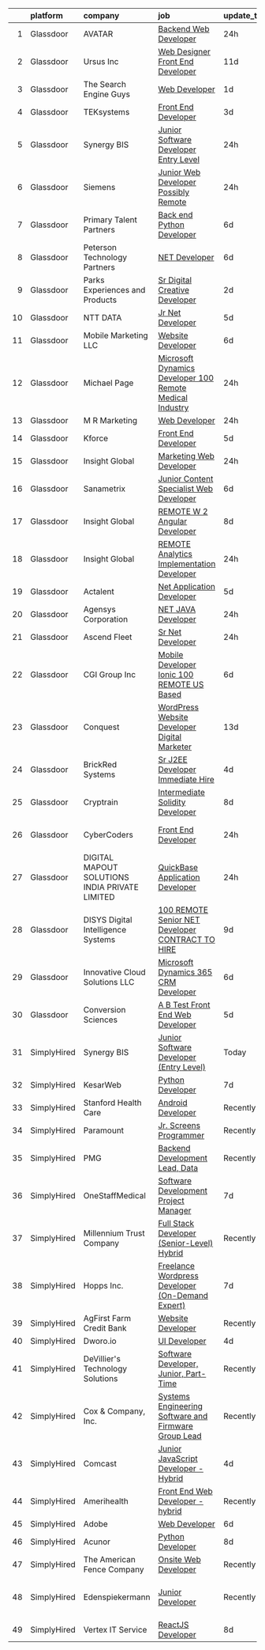 

|    | platform    | company                                        | job                                                                                                                                                                                                                                                                                                                                                                                                                                                                                                                                                                                                                                                                                                                                                                                                                                                                                                                                                                                                                                                                                                                                                                                                                                                                                                                                                                                                                                                                                                                               | update_time   | location                      |
|---:|:------------|:-----------------------------------------------|:----------------------------------------------------------------------------------------------------------------------------------------------------------------------------------------------------------------------------------------------------------------------------------------------------------------------------------------------------------------------------------------------------------------------------------------------------------------------------------------------------------------------------------------------------------------------------------------------------------------------------------------------------------------------------------------------------------------------------------------------------------------------------------------------------------------------------------------------------------------------------------------------------------------------------------------------------------------------------------------------------------------------------------------------------------------------------------------------------------------------------------------------------------------------------------------------------------------------------------------------------------------------------------------------------------------------------------------------------------------------------------------------------------------------------------------------------------------------------------------------------------------------------------|:--------------|:------------------------------|
|  1 | Glassdoor   | AVATAR                                         | [Backend Web Developer](https://www.glassdoor.com/partner/jobListing.htm?pos=105&ao=1110586&s=58&guid=0000018316d4e832b73aee1b433d233b&src=GD_JOB_AD&t=SR&vt=w&ea=1&cs=1_01101b0d&cb=1662535395827&jobListingId=1008120772243&cpc=7E331B339EFC28D0&jrtk=3-0-1gcbd9q43i14n801-1gcbd9q4oj4j0800-9aa7dd3d2a44a111--6NYlbfkN0AY4guaBc_odNxnJHTncvfwFu86WvDwtbc_K-gSZc1x5NPDcKz_OCFYIz2CJa-DBMSlHWcAcdz_iVxTLBD_hU-YmUyRYQQ336ccyV189iaGlh7Ptm9LXcfVoHL4ipyFuSZCMCKo5Up26_6J_nUnRlLkXQF-lGxQCK8IVjckDh9E3K6rFNCY9Aem3YPHxIY_V8rTTwWgi-5LWC0JmosmZB3sZ3yrKW69-sS-Y2OfXyYeiNNgl0oLwwJ4ctqpBGaAL_L8NHOJ8RUv6oAl_2eV_gsFy5vs-qc80LFWGdncPPRFaGTFu34VfboDkWJ7Toy_I3_nvycOBZteWE0kLTy_yuMfGbgAKIkBowWIJc1lwTeyk5xw4FSFI9NZxd28rPazBB1rDdvEGMfcRoGeje2_VZhkcu7nCKVuPJlbxZ8IJcXl6-hmX877QuJ2bkgWGFbsta20L9mKUZZhs7Db7rUfiLFVgi2HM712K6NAHfxdJ31FROgGyq6t75HISzYUrBYoHU2kTZ0-sZTf2g%3D%3D)                                                                                                                                                                                                                                                                                                                                                                                                                                                                                                                                                                                                                                                      | 24h           | Toledo, OH                    |
|  2 | Glassdoor   | Ursus  Inc                                     | [Web Designer   Front End Developer](https://www.glassdoor.com/partner/jobListing.htm?pos=126&ao=1110586&s=58&guid=0000018316d4e832b73aee1b433d233b&src=GD_JOB_AD&t=SR&vt=w&ea=1&cs=1_f4e6bd33&cb=1662535395829&jobListingId=1008097361956&cpc=8795CF9063CD573D&jrtk=3-0-1gcbd9q43i14n801-1gcbd9q4oj4j0800-0ea09b14e2348c5f--6NYlbfkN0CT8vBT9H5mqECx2dfLV_FONLPDKpIRssxVwtj05Tmm4rA5I0VNOPdM1oYsK66ov5pqYS3gXk2ozh0lVEZwzGOqZs8rlCBef2uQoy630wv6aUBqB1D9vjbSnni5WCVaS2e0KhCWi_8-XMv97hUEg7H9r8pKMO8klnwzDsU9mPVyqE5wVDnTov1Pu_UnRYhnE0_Osqvwl8WORWgB_kOjxQQLPQWG-NWIcptfTftC_xvyt1c40uobZ403OrjOg5_p8zqz3cLzwrnHTjqWeFEhkd7FYyVcjiJCMFkVznphRmtkhKbL2ZU9aWVWUjChbdkFdlAiu4tIvv-tEhlvNaragy1ZQhsvGhOC5anf8D4yfIGDJbK-bmh5xwt1uscED6ao3EPCxdfHKv4RZ6Q3-m_MTe1dE6Nugv26rrW9yIa8ooHEPIgJzYTeC7TeJ6xGxEjr0Q_LC6p6H5q3S5tqAKobaBFAUOLFzaYkqfKvAK2btOk02in4Ib789n4GW1nw70Ty5sFiLF7n6DJYAnw8qCtXmyvK_XeioH8IHnd3jBB-CA1sf__nxMfCPxDArxg5HR2rmsBBuThf9ONLMMJL0YCOxWfa7SAmZbpytHOu2F100WIT9D6QILp5kCx5B5aajolnT9gPAfVBt2FbUpi3EMGPNRp4BYKz5w1aNrXlH83NfgiKom9AXPGY7PsjiVAL7lQuE0SOvK4wI4VihkSpSo0chicLkQKUVzlKE-xvo1ahqOsKdc4VMWV9cNixu-7ZESWvvk9KJELUiqtuGmVu0BrdL4I3ruB4f3AEN8fmjtKVIslAMG35mShT6VEghWas8C6dcJe5a7odNq3Q1qgmCBIEXadnXocfwtuVPsqLN8_s6ca9BqdYlgYN_-3ZIu5qE9IE_sNhw_NXdzReLmdYmdaALVh25D_4b7vz6moPG9GTLgcIXhUr-BA7YpadkfnVp6E7D84i47q9Gc-EwgQjhN2YHcoT_qtEWJIOP--2CJMi9I6aHCjo8asToMSP)                                                                                                                                     | 11d           | Brisbane, CA                  |
|  3 | Glassdoor   | The Search Engine Guys                         | [Web Developer](https://www.glassdoor.com/partner/jobListing.htm?pos=109&ao=1110586&s=58&guid=0000018316d4e832b73aee1b433d233b&src=GD_JOB_AD&t=SR&vt=w&ea=1&cs=1_313a8e40&cb=1662535395827&jobListingId=1008117991627&cpc=5EFBB0462F9C6B7A&jrtk=3-0-1gcbd9q43i14n801-1gcbd9q4oj4j0800-738c466dc88df23a--6NYlbfkN0DIY0_aYgAtcRrWO5VxuEXYUkUcGpvfG4ukXoKsg_Qm1uFHnQcK-Y2pIDRbgJ3JNXbrrAbfC0jUNkHCYs1bx2Iyt8fr-wex-7YZRsZKJqvnLABrErqatoNmMgWHKWNi8GF9C3HvBsXsVjwLAoyPb_d5hWCayhGrZ7rMb7d-cgQMNHQEigudtMRUChkxBj1XzkiFBs-BMTfzf38NDWAB81WrzxgDYVP-1L0FGkqSZfbkyL71we-tyKWP6silrU-ix7z9q_vFyNRDoL3A7TmdAyQ9P_a5OSCBd_XZFK1PQb4j1CisXVfjXBfzsY7MOdzQ6YPUPIRz1PPt_Lr3n2OmTUaerPwk5dBG34PfA85Iluaf8wEXF-KW2ysocFAQo3jFpjeMws1S4uzfz7NRSGAeLtapvszdqUAsSzfqkZ4wSbDRFCtdeyxtskw4aiz5h4yS9sDtwpMVy-U0vifQ706ttEon4yfTeguZmFL_vjch-Cxh1ZS71iqD_Z8uICW0KQHL0O0%3D)                                                                                                                                                                                                                                                                                                                                                                                                                                                                                                                                                                                                                                                                            | 1d            | Remote                        |
|  4 | Glassdoor   | TEKsystems                                     | [Front End Developer](https://www.glassdoor.com/partner/jobListing.htm?pos=119&ao=1110586&s=58&guid=0000018316d4e832b73aee1b433d233b&src=GD_JOB_AD&t=SR&vt=w&cs=1_171718e1&cb=1662535395828&jobListingId=1008115296864&cpc=D2F1DE17EE1F43B9&jrtk=3-0-1gcbd9q43i14n801-1gcbd9q4oj4j0800-4b2e47168acb91c7--6NYlbfkN0AuKz8EBO1xHDEL7V2YF9xF3dC_I9B9i-Zw2Jh8clPMK3KTieKealHQySFBD4L6FvP-wRJ2PLDVfdVtYoOVjZqVeMQZqYV2npVWslcA1jHlnyqKys2DgZpQBD83uaMBayFXT_6iKXKpIlDeGgyPByvmrYc_czq_cXNaLLAGjqCk7fN0nVl0XWeVSxhR_2OW3Q6rrAELxgFKnOxeudoFJFPp8-V7KgbANIVkCriL4LbjJtN7-rAzJMrB753eH0UZBlwXJGpKG2dIrnMsay2IXRWQFEMOHo54BUes30bmRTwpW6_yduXRCGZX_1vaJc5AmN2TzlZe4i-hIlTcEV-H1dUK6jLq5dgeLoq8DAQRZMc91SkXEYeVWSi9GkVJD3-cQ_9xi3fqIWa90HqW-ZF4kY3MLwHq_AVR4aaFgnX-HQUEofA2AkjsD659tElFkWVxqhg6wgWqKGOllKFOF8eZv-Hcbr8hduCpKeUyPyf4gBzHchtGT-jwVaEBpeKZSgbYtE8nDyKPX9E8xF9VuCWSbf1Qxh6VpMyjm5YhvWP2h8N-qaviJ17ObLiJI45Z9MWeSUQjVqK5qZvX26qKLfkWJQY_kbF__TdlZYtKWUPrd_WdRbiR44bOkwhEUjr4X9TDqVHcP9TCyAeR-npXDz5XvbpD_xGG_duwU1RR4aVQEULBd5HqVMJVRiHx_7sWT9fdFmXooCh5rfT-3TelQQBt92LOrbKsSpk7S9NDy1SxDLFepwTtNextHjMkMhLzhm0OxfUgbbRZ6HxHhk_RnuiTb1dFM-ZeVyv6TODAQ1Pn-3eQrMT1aIQ0AkWJtpRAeqjiz19iL9KC4MEtytkGn0FwqySFNniakayOeTqQJklp5fmM-L9ATyFMP1njFwiM4go6B36Rs585BZgPGwxZ5dmW1yHF15bE22kWjrwqP8_8vHIAKQ%3D%3D)                                                                                                                                                                                                                             | 3d            | Brooklyn, NY                  |
|  5 | Glassdoor   | Synergy BIS                                    | [Junior Software Developer  Entry Level ](https://www.glassdoor.com/partner/jobListing.htm?pos=129&ao=1136043&s=58&guid=0000018316d4e832b73aee1b433d233b&src=GD_JOB_AD&t=SR&vt=w&cs=1_da81f83b&cb=1662535395829&jobListingId=1008121329386&jrtk=3-0-1gcbd9q43i14n801-1gcbd9q4oj4j0800-c385b0f3a40161b6-)                                                                                                                                                                                                                                                                                                                                                                                                                                                                                                                                                                                                                                                                                                                                                                                                                                                                                                                                                                                                                                                                                                                                                                                                                          | 24h           | Remote                        |
|  6 | Glassdoor   | Siemens                                        | [Junior Web Developer   Possibly Remote](https://www.glassdoor.com/partner/jobListing.htm?pos=130&ao=1136043&s=58&guid=0000018316d4e832b73aee1b433d233b&src=GD_JOB_AD&t=SR&vt=w&cs=1_5b1c8d6c&cb=1662535395830&jobListingId=1008121729080&jrtk=3-0-1gcbd9q43i14n801-1gcbd9q4oj4j0800-acb53b686630ae06-)                                                                                                                                                                                                                                                                                                                                                                                                                                                                                                                                                                                                                                                                                                                                                                                                                                                                                                                                                                                                                                                                                                                                                                                                                           | 24h           | Peachtree Corners, GA         |
|  7 | Glassdoor   | Primary Talent Partners                        | [Back end Python Developer](https://www.glassdoor.com/partner/jobListing.htm?pos=121&ao=1110586&s=58&guid=0000018316d4e832b73aee1b433d233b&src=GD_JOB_AD&t=SR&vt=w&ea=1&cs=1_498a985a&cb=1662535395829&jobListingId=1008105964743&cpc=654405A9B1E0A9F5&jrtk=3-0-1gcbd9q43i14n801-1gcbd9q4oj4j0800-24bf8aec79f66f3d--6NYlbfkN0DOCvLQenlXS7fh3AEEtPwhntZQnPW7UfiJ0vyM-Z38ZvlXuLrJoooXtLfzu_VleczH20cQK-OsjRuyR0zUcODPwKcQqF_U3Ww7sq7mCCAZGhvw9gf7GODUfnjWlM_WdPWrzBl-CATg_1Qpv5BHjTywxQl0v0ASlSiNBgf5SuRJg8zr6gToofLTh0JypghIIa8Y4-4QwAop6l7cHlOgxvl2KPLUtg-9-XRaouWvPvpypOgcwj9aE2-ovwHACJZoo9Y_FmabEWXuvceIWl3x0R8L4PtcPk64EUq3l5rk135T2TehIhYh5d_e2MPsXyMVVzXo7DjuoHdqcd_FF3Yz4z31vx6Dn5BadYkBPjpu29mPUCAFVrZkzINE6cyDMFV6EX8AUnzKnaWZ6JbVylxfNGGh_j-7IVDClv54Z6AiLqhwW3NarUS4bNc8KD5APmz4uCPkyMkmGvRFokFCLDZFP5WNX9QvXMwOr9t63ZyeHpNdqC4_B0pB7yhAFUEA1WRiXb1_gsvKGj8Sdg%3D%3D)                                                                                                                                                                                                                                                                                                                                                                                                                                                                                                                                                                                                                                                  | 6d            | Remote                        |
|  8 | Glassdoor   | Peterson Technology Partners                   | [ NET Developer](https://www.glassdoor.com/partner/jobListing.htm?pos=107&ao=1110586&s=58&guid=0000018316d4e832b73aee1b433d233b&src=GD_JOB_AD&t=SR&vt=w&ea=1&cs=1_95361489&cb=1662535395827&jobListingId=1008106241427&cpc=AD396490361E83B7&jrtk=3-0-1gcbd9q43i14n801-1gcbd9q4oj4j0800-8812a751f3665085--6NYlbfkN0AgtsfPTMZ7iDcp1X4T-0K4CYWuscf9rvuaH0n-fMkMyKnr7WxHRcz12wTe7OJE2CMGUuBCDkGi2r2_Gx-Gi_LI7TFtE5X_rcXXuzBr5IWA5F9soNKwYul9y56mmLqyuSzIsBWkQRGofb3d-L-bpz5WygGleegbDGrjQNoQz7e9FrnawhuOYTI5N3PrA6Ev1QU9-csWX0K8IGxxn0JQPgfSYqguj58yCzbWjDmd-0TwfHW-e358pbJV58ytP0Y-HCPBdqzMtorVAWzdjCr11gQsqgHF-BfQMYOPGAV06XGEFNnoLaLzUXyu8TASK9QazqB3ACkaQpEzEy2VT0CtfMEBK3Kfglrnz9Tgv1oOMHMOPmQ9SD1QD0n7q_rW8HEZB52EKCE2BgTloWjLxH67srqDt628sSgVl3tNpQhmg9fYrsLoTX6Vdeb3fWqkva6puDLt1h7FHUgSQKQOHweXMbvbgtCUBIOxqq8pR5TDRQ7WLSGtItvhc8UAL1ibhPZ2OsJeVX3nK_YsttTNN1Rd5wcU)                                                                                                                                                                                                                                                                                                                                                                                                                                                                                                                                                                                                                                                         | 6d            | Dayton, OH                    |
|  9 | Glassdoor   | Parks  Experiences and Products                | [Sr Digital Creative Developer](https://www.glassdoor.com/partner/jobListing.htm?pos=110&ao=1110586&s=58&guid=0000018316d4e832b73aee1b433d233b&src=GD_JOB_AD&t=SR&vt=w&cs=1_418fcabd&cb=1662535395827&jobListingId=1008116980909&cpc=C3517E2410EFB392&jrtk=3-0-1gcbd9q43i14n801-1gcbd9q4oj4j0800-35b5a227e0f24963--6NYlbfkN0DAFTyt7pbDCC2JPO79CSdi1dIb81yjczP5qsKcZIxgiRd1qisRd4re16D_VG3-wzV5LSJrkL5_och_Vvp5P6DR34NAf_G14bGo7RCqEvzutStMmtbpU_mW_XmBQnrG_EicWxwVAgyyTpKyNYSFoSFoF03Q8LQim2yCkSw3WTZB5a3vkUYa1TXjjc0O1Sr0TZSk6uRd7FZlA4JBE4pFEe5HXbV98-gn6RS3lLg5cbZFBxTvay69xicOW43q3OwLFHK9dNi-Mt8w3Ef6fncGqCWhRXSjbJCSFyjTJCXQlc9N8o-PBcSonSiAM1NZBjEJIM1IoPiD6YqDDRPSmb4SHnaljv1Mc7D7aH76h-LU8wadXRH1z_8zZSY7W5OBwH5s5e8E5vHdfDpeSjWwVE2Pl2rUSoIet7OBc7ilV50THA8x2f7q9_3TI07X)                                                                                                                                                                                                                                                                                                                                                                                                                                                                                                                                                                                                                                                                                                                                               | 2d            | Celebration, FL               |
| 10 | Glassdoor   | NTT DATA                                       | [Jr   Net Developer](https://www.glassdoor.com/partner/jobListing.htm?pos=108&ao=1110586&s=58&guid=0000018316d4e832b73aee1b433d233b&src=GD_JOB_AD&t=SR&vt=w&ea=1&cs=1_981a253c&cb=1662535395827&jobListingId=1008112425862&cpc=4050D81B60456B41&jrtk=3-0-1gcbd9q43i14n801-1gcbd9q4oj4j0800-50940b7b27e1e167--6NYlbfkN0DS5B6hYMvOegcHE98QLkTbjopye3yCAShDnYuFrYweB2YYYyzNi0CH0Ws7YwvT3sQpg5_kxvi1kei8P-Pfgobr5zvcBXEgcFrHV9KzwWqDKTm2uYagUB2zLfjNFl7SfFMpCti_4a9HQanBniC9i1rbA6grfF9HE-riYUYO8gTgTkj4Lq-3QH89hmcjG5WAn-4n7M-qdIYZvl3rZO8xhQX6E9948bB5izw87PCOxOR_ZQ8c77MQyIaTVhkhRRVLPgr9Z6U21SFJ0_Noo5kbznRM2VxB-Ex6ntotTSsjfANI88lJ-VqejPjRGQXnz483Y2hnLhyiDmZZr9vbD5gqYexTOJeqIQqtBpslqNJ2Gw5Hj1iemZTmTPbSi1_6FgZQXcdOEolc9mh8ybUNYHE7GiC_NOSNYdQsXaIPkv0fuTbA87SjWSzhJoLNZy37Dvb-tRykoEf1rUOAU-6bOgh8PKA_a_NSUheho5IMyRFTnYIqquDvFqi9wLvDBD2TBHvI7A7zzTQwG8IhLF5VnvwK9_W8JzsOL1WxVWVzh5BIGf_BF8UBMg2hz1uo)                                                                                                                                                                                                                                                                                                                                                                                                                                                                                                                                                                                                                     | 5d            | Rockville, MD                 |
| 11 | Glassdoor   | Mobile Marketing LLC                           | [Website Developer](https://www.glassdoor.com/partner/jobListing.htm?pos=116&ao=1110586&s=58&guid=0000018316d4e832b73aee1b433d233b&src=GD_JOB_AD&t=SR&vt=w&ea=1&cs=1_0c0dd3d7&cb=1662535395828&jobListingId=1008106274257&cpc=334ABAF5D42DC775&jrtk=3-0-1gcbd9q43i14n801-1gcbd9q4oj4j0800-e4dcd4bbc5649d3c--6NYlbfkN0D-joMIgYMXiaOs_uvuVa_YmM9fqcCPQ4ROvm3ZFVhNCCk4Ujec0PXHtuY9mR0gg1YAcwsotX8dvpLpJBZkMIhr8HY2CE2143SwOIc3fHFuj6hNgEyf6CxPtMaY1_IGyVvlJaAFWiUmXuDP8MyFs5BYneezAEnpCJ55kFg55wGosrNsQJ6lRW0sj0g4gNrQ7InOcu21Jh5hepjvlyf7slHuRVtUaKHBrGv4H0_zMjNlddD3hQNGqHBopnYShifjpMIZMOZ7z5UJfD-4O0A1GL4bCjFgxsWXmkOQ_2pglWXW50ty4KFPgBCmwZKrrd_qlc9zf0GwW4KkHcIZXJH-8BJO7MmFyNwuOFM_BZBSncbnOpWGZtJSkhAJngLlK8t0baxt3-a43r-A_ZL0g2sfpq0wnQvApGMfBFXpHcmCxebGdFDVbdlMvgCGk4o2_XZPMKxb4CX9WBkcHpulrbwWaufv7emXQ3nCGp4xbcSjXNd78XVPCUOAD2ls)                                                                                                                                                                                                                                                                                                                                                                                                                                                                                                                                                                                                                                                                                      | 6d            | Remote                        |
| 12 | Glassdoor   | Michael Page                                   | [Microsoft Dynamics Developer   100  Remote   Medical Industry](https://www.glassdoor.com/partner/jobListing.htm?pos=124&ao=1110586&s=58&guid=0000018316d4e832b73aee1b433d233b&src=GD_JOB_AD&t=SR&vt=w&cs=1_e2a86df2&cb=1662535395829&jobListingId=1008120717239&cpc=32EE424DE2B657EB&jrtk=3-0-1gcbd9q43i14n801-1gcbd9q4oj4j0800-3c14c5f46371f176--6NYlbfkN0BR3ykMnr3Vw97HK5IC0i9Uo32NXohanwqRY-CI8z69bl4xOa6Yve6w6NlWd53uNOeANpOlSD70ljDgqEVnWwZglWMnrW72dHMpLBYY6I8Fzt7Upx4204cJZGiPtOTMH9k8M_sfvRjKHiMfYZ7Eq7uyUZiMDpC4xfk2o6My0Y7sNvSPbYuWNWDKEg09EMSgUsUuOW7G1vYopzZU0tPPkG4KrLfwsgFMMWKiJhdLJnCjgd6JAGgzzfub7eOZJLy3iQPpv76XaSzxql0_WIYuySDTUY_EyTXt_n7A576ww8zzAPF-X7VlZqsq27gxV-7LEqyqIlrGl7VJdz-4jIhJSs4Wta6ZzC_UYyu94u_dv42lC_RrkWq_coi50NXcgpw6fVXppbaJJcrUuto_5lv7mB9uGDKsE1C36LdPhCh9-x-uh3KzPj1DfqO70b5fK9KlyHjSOgZIf9GTZVT57xTygeV-MPV5k_F76VvxvugnOXUmhNfBS0S9VLpan4dRcwtpPBPXzolfOoC29ECr3fr_BkConlbbxuJt76a8zSYNHrZc5ibYS4fTk65FVlvuEXCISGHf-Vbul-vZVdDLnUfsyouLmjettnDQ_moGyMYS_dPzpp3TiLRfpZrQ1DDurX0rz2zAT9Ofj_JsA2gjIsmWiTdwxAVJTrVASi7FDlUGB5VMfH0wyIxu2VzY8Ix6JmJzM6yueBNLmTFr1rQecSuS_K-zdjyzrAZBOKWt3BFQHSc7ULL57fat61uO8SikUTy9kOsu4oDUTNOmRVMvV0GP1U1rGC8cB9S8uUQMap1ozVFzfyWsP6leGoVCheKBDkiNNdvcBNSdAPcTXeDWjuwKt02D20WOHCGRci3EpbqME8rZJLbk8JY9r9Y2gH-70O95BV_k3ItJ_lCwIBybYQlJWaO-Uqpte8EGpgr_Q-1jcGYPUDMpIPpvCKExgA0OZIBatBW_YWIRNjqqpDT6QstBDhV2qNKeXlkA1_qJ21BQU3B4tqZvBQvD-ae9ZT52HcJKc3miMo9xN-I4OwdoObpcLndLBSZnGULygNyP5kLUh3__4cvZVp_NV2v06GDHGc_W3lF2mCtCPSzwGSes4HpcAwycRBNszcrtTWA%3D) | 24h           | Houston, TX                   |
| 13 | Glassdoor   | M R Marketing                                  | [Web Developer](https://www.glassdoor.com/partner/jobListing.htm?pos=103&ao=1110586&s=58&guid=0000018316d4e832b73aee1b433d233b&src=GD_JOB_AD&t=SR&vt=w&ea=1&cs=1_00d48f28&cb=1662535395827&jobListingId=1008120359304&cpc=8507CEB59E1C6AFB&jrtk=3-0-1gcbd9q43i14n801-1gcbd9q4oj4j0800-95f502dda1cd3a51--6NYlbfkN0BfXEP9XBUgVFPOpvGVOOPF6mIEogxy3H1NvS703IKbbDxEwY5lABSadG1k4NLTIelWzzD-cr2E2D68VX3d7ZQiaS_Lehn6o5u-g3v1JjA9Cl1Jon4KpVnYT-JDJ_k7Oq5WTnrKk4mU2jhspSOuUPtd6guSZ5D8vgR5Rb6ZIVpQAH56dLeFO5qdDd7DoxzzI0gWK2Gh_z1NYwAP2Pnzh4CGAL5YTVmnMG4ajoLpAJtsiev-JgobNN1ujQYOUx2z_Ham0zClhJ33U7NNlh3GHi2tJH9Se0PDlPx0rp6k-DLFj8s8EhqvkVbyk3NHz_LRtYc1_Ib79edYwImn7a5zPThr_JDBLmxW9sHNHqb-Q_uOsb9J5xuwgOK7-XbX-VVArxcd5NMt6l0oAMnHee0cYRtzXC2xiSGpJqQ436Un53mrWKgLJKVKH7JQsN2NKltNOjwg88ScD79658UYiunZiecKHJ7_F6ZVkPMAdlOWFRaLq_Ze43WuR3HnqUS_ZQ0y3hE4C4UNHQ9Dhg%3D%3D)                                                                                                                                                                                                                                                                                                                                                                                                                                                                                                                                                                                                                                                              | 24h           | Macon, GA                     |
| 14 | Glassdoor   | Kforce                                         | [Front End Developer](https://www.glassdoor.com/partner/jobListing.htm?pos=112&ao=1110586&s=58&guid=0000018316d4e832b73aee1b433d233b&src=GD_JOB_AD&t=SR&vt=w&cs=1_e8b988fd&cb=1662535395828&jobListingId=1008111364799&cpc=F45C15D234B746DE&jrtk=3-0-1gcbd9q43i14n801-1gcbd9q4oj4j0800-3254433a821d7cda--6NYlbfkN0C5IatSLh_Ak1q39eQQoPIxD737RW9NeiYGvIRXkrLjEBkC4LI6KweF0vk9JRHgKW_sNQVrmA8TbBvMlsj0HqwA8aS5YPhp-57oB63Wo1avBfVQ72zVBSIt5tlB7hHiuYrOOMujcMMWTByHG_tuDVB9VR_UF7C1aMfAl3epZcOi-ast9I-EEaLg1gCFSAtkvTBFyFA2W9yqf6V7Nlc2UlcqEt0BV0NKYdud9yvxi7iirC_3Z9XTuNlhvF1eCsdgly_51lc70Wr-DNbmHb4MSiiJ2hBEGIVI6eoRLbOUStZf2ktMvv_HW0-eXmDeB_urn964CM_tfdBDAHIyAcF_3jhRjKOZKnl7aml0FdoinDldXvu0Q0vfunbygpYqxflWb-CLCjpg0ivOxCtLvo3Vb6dcSzSzgCZ1uuIqHaAHH4EkMf5DFxeHN2OXqgRfgWaybq7WKjO9yXD7S0mu7wIYxafGC8W5IppDWZH-c6Q6Nn4qR5N60jmv-RAW6mclDbu6HD2Z4-1BP6m6yvGjd-V_l6ViEr5i7qEIUyCK7xS3mentVR-r62Hn-a1BLRpIEPRh00qkBd2qIpsAtOCN96XMl0FAxwpzx7HSQlYR-GLooD-lpQ%3D%3D)                                                                                                                                                                                                                                                                                                                                                                                                                                                                                                                                                             | 5d            | Baltimore, MD                 |
| 15 | Glassdoor   | Insight Global                                 | [Marketing Web Developer](https://www.glassdoor.com/partner/jobListing.htm?pos=125&ao=1110586&s=58&guid=0000018316d4e832b73aee1b433d233b&src=GD_JOB_AD&t=SR&vt=w&cs=1_7b094e0e&cb=1662535395829&jobListingId=1008120602117&cpc=654405A9B1E0A9F5&jrtk=3-0-1gcbd9q43i14n801-1gcbd9q4oj4j0800-c3e22e6c5af4594c--6NYlbfkN0BKkHZu3wF05EeDimN_p6sYpKCMArvwa95YdH7UpkaBCqc7l59ErwqcMGPwa_bsWfI2uV4cx8w5XgUjNAWgCuPztoc6BNxNzNd8v1LvDOOfQcCUsqYySs-bGTmgzHHEY4DYxPOdlaIxUNT9YTiMNP1NcZPfS8w0ggLSm0Ra8YkR9wnAtRqEiTm8FLhaoLCIY0BMRpYMdXmZdg1G9sYM1nWRhRAwbNcMfN0wlW-5RsbIVhx_N4WwA2OnsOCXuujos-qI9gYJAKj-rEqOegFq-IP-mWspE3hUQsYAsllO10UuK_6beaWtfCQSjUToOF60W5WaECxQIUlU_u8emlWr4CTWl_e2tYPnOhjDRoGi2SVYoLAYiqQxPamY1bnceflHkkzXFH3CDfAhID7xEDksD7mit25eYZx5M6CW8wI_1WXLJfQN6mQzZEjcIile07PkeVLk3BpMjrNU7wgu12-p-ZyrwQpbEpXYA8MxPl92VuxZfJWLvCqSyKXf)                                                                                                                                                                                                                                                                                                                                                                                                                                                                                                                                                                                                                                                                                     | 24h           | Charlotte, NC                 |
| 16 | Glassdoor   | Sanametrix                                     | [Junior Content Specialist Web Developer](https://www.glassdoor.com/partner/jobListing.htm?pos=111&ao=1110586&s=58&guid=0000018316d4e832b73aee1b433d233b&src=GD_JOB_AD&t=SR&vt=w&ea=1&cs=1_0e415427&cb=1662535395828&jobListingId=1008107815764&cpc=FB7E4A1762AE5BEC&jrtk=3-0-1gcbd9q43i14n801-1gcbd9q4oj4j0800-b245c521c04dd0c2--6NYlbfkN0CyQKdz8_lqdlgY-c-amsQST66Z8QjChsyYA8vzcGklWI54h1yaGRml5nZ8zCgFfjKK9ZLdt4yoVKrNz6IE8WYqPgnbtAenCgXBCuUJyRj9v1G_X1xDpaq7D6TVuE3LE96DJszuenHbsextHgw9-_0LokNeJq8xNTHga_useAxykmPnHKlxTeGpxpVL3bGTZHLRMFildipXoyqlwYqVNBFSeVsD0BrIAj45Amd9LJagcsaUlhaB0oaY-9QX53PxCPqvOkxNcDegTUyRzIjEaHbusazSO35Q8SkYnGRDsGuTECwYYe1ZG1GpWg8RAF9cxhL-JTD1WtgB_p4FtE5N1OSEK_dCcl0ERxoxEvBfXBy-QNhENCPn8UVNkV0Uq0FmMWn9XciVuARNTVL8m3csEFjWdzdDSfKceCsE1r62UHYisVvRdzb-fYetbQRGk6L2S8qUga6V7MMbVtgt3Kpg4nfaWgvklIoTMIpkoUAY_qqaLNC7nI2wi9wX4EtvHc2cITkx9mT5iS-TGBw8sAbK-RB2zpON5jRcvTA%3D)                                                                                                                                                                                                                                                                                                                                                                                                                                                                                                                                                                                                                  | 6d            | Remote                        |
| 17 | Glassdoor   | Insight Global                                 | [REMOTE W 2 Angular Developer](https://www.glassdoor.com/partner/jobListing.htm?pos=118&ao=1110586&s=58&guid=0000018316d4e832b73aee1b433d233b&src=GD_JOB_AD&t=SR&vt=w&ea=1&cs=1_942cb0b4&cb=1662535395829&jobListingId=1008100896384&cpc=8795CF9063CD573D&jrtk=3-0-1gcbd9q43i14n801-1gcbd9q4oj4j0800-a38d10a0ed059c2a--6NYlbfkN0BKkHZu3wF05EeDimN_p6sYpKCMArvwa95YdH7UpkaBCuvWXvEZD3hXDqCIQAzKMVyP6VLD9f5JgJ5tQaTAU0L81UR-bcxcknVpOgzxwXSKPelhAJqvs_Sq--d1C1CwAJDJEcUn6m0V8zpDk7f2lG0VW7B-kPKlEhKVgU2uip3w9jGvY7fCGi_Vb_Wjqgx4AR4WBs3lJZl2Wsn-xDcVBWQM8ajGrk7EBlEo6MthMZfCccedi7XvyBPtMgLqcGUetbVhhVBW5ZVHKYDuYr3UgxuJnnFnsox5IXq19BHE-gzPIg1JQMCxx3fh26SeosnB9oQ4zZ4QoFdl8o6n7svj5NC2vsLKZlIEEPChUc5h-JqPw-0kVRgtl6yjc-A6Yi8EqoeHHoaVQGvx9bUzLQlZOzs3z0oVFNPijesVYcoEuT1aYbvbNoODDhFQqe9C0H_agILUdDyP9XvsbKBt6WuShYOaii9uXppLMrM-PQT5nrqAxR9i0IY7zULzxzmKSiyEPOocwqQcPXmGCQ%3D%3D)                                                                                                                                                                                                                                                                                                                                                                                                                                                                                                                                                                                                                                               | 8d            | Remote                        |
| 18 | Glassdoor   | Insight Global                                 | [REMOTE   Analytics Implementation Developer](https://www.glassdoor.com/partner/jobListing.htm?pos=120&ao=1110586&s=58&guid=0000018316d4e832b73aee1b433d233b&src=GD_JOB_AD&t=SR&vt=w&ea=1&cs=1_35c0e65b&cb=1662535395829&jobListingId=1008120758606&cpc=FB7E4A1762AE5BEC&jrtk=3-0-1gcbd9q43i14n801-1gcbd9q4oj4j0800-93c09295deb9a2f0--6NYlbfkN0BKkHZu3wF05EeDimN_p6sYpKCMArvwa95YdH7UpkaBCkTAlOdu2lVgOjnIvSmYTqf5K95KuFCOl17AE72krGrQRn-BeLjbzWuqD1BSy0SgW82gtLBLUQTijwJCiXAEytBtct8cmXmPzYrtuFb7oAgmuuBJdganRu8BDoVTUfJAgZi0U-YHFmzGg4k3aNohYQrpG0sCpAeI4z6TYL0pEAKOMpXoybNom4WWqPgeFcxUSG8bZvAzsyp2-4qmVVr_8Gi-SEEIy2COyi0METvjsCZHzO3MlZtUFuQ8KjHIzRFqwzP2hQ76Xr0aSPin3GICRcfzROqAHNzz5dWwYoQDg1dxYOitOx9Fgsz6owUHtqCa57YhUaag1DHO3CLwb-2hf9nWhI2n6f-0SPN6bQd6vwjkh9oG-ACuDrOZiMTAZW6b5QcpAoND6aL4WA7OaQk40QftxAZQTBAfTAIhs_lJ0uD10-zK3Sx0zeJHskQV-xpBJm4kzSeNV6-w7oN08nwvyzRsoCcQWj49C4nGllsvWfyx)                                                                                                                                                                                                                                                                                                                                                                                                                                                                                                                                                                                                                            | 24h           | Remote                        |
| 19 | Glassdoor   | Actalent                                       | [ Net Application Developer](https://www.glassdoor.com/partner/jobListing.htm?pos=127&ao=1110586&s=58&guid=0000018316d4e832b73aee1b433d233b&src=GD_JOB_AD&t=SR&vt=w&ea=1&cs=1_60b3e440&cb=1662535395830&jobListingId=1008112034808&cpc=2CAED5C921A5F994&jrtk=3-0-1gcbd9q43i14n801-1gcbd9q4oj4j0800-88f5098415bb404e--6NYlbfkN0ChYVx_I3yfZ_JDY3EFoivtqvi_stwnZ_kRt8Dowt_l_d1ydueao4NE-oUleRJ4yhhXw7uQzYi8BoTZ-zIjnN-f5mdR27NtN-JfSDwNFnuwFL_DH_bn3u_2RQBiP8NkWmNB85_2v8Jxz1PBk86wdvEOSdG2fewzuUyxGSMr6KsEMBHpjrg1B3aJHPi3nhMdRuSS31tINGLCjAxSoRZ3p0m1BPUXU0wy1tTJQbbZ-7torvJJIOHfBHASK3Frwke-J01zgL0jSV0Bat_JqaSLhQ_3wpAUFwGgcEGq7J1Sv92xyJRncNsoNFnMfyGdAZ0OltQazUX9BxQf1w1vAynk4oC5xb0fG3XTdSOurN8_UxucCFqUgEh7eFZfKsxvADJqVX2m9vBP1GM8npMp49poMe4oFJEqTjheSwx-6UZrtx22yuLh7HVRHfKJD0hW25lMZgR7-n6cLUbD1vyDH6nlyizyuCdtth_rW1zGd8qzPtg299Q5PdznzHYvyA4u3SZLkZwvAypWGrpKyXWb7ip3Jh_0PqJ64FfGvbcxoVmLTohk6jXF1ksmFMdH2Dcy42tBtavYVUIKUSR6WpP5le6G1TAHTARKIPmwFgrcsKQw0E1gbkAg9C1vXGQ-I_rIZsZGDUOL8TCzK2HP7skV0UAu6XwpfSD5Fp-J5u_S3ncBy00Zj_jauPl-jPGurQ4anDqBfgzEnPSJCmY-xptMWOvW0AEQlQVy8buaHfHwy3e3oXlFFCAr3oTTd1qGxeOrv4uEW7Sf_TqawjvmB16P8kwSq10AQYF2Gu1YJkI-L1k0uN7p33dus9QfWYnunNzJJGUGIoLVV0qmxDEQd1443-UyamBQcBnF1WIkg6JyH4RzZg1o-VkJqGisxXjzXEI99T39-srYLF_SjMJTDPbJJ22WdSS_UADqEKm35gbkbL2QEdPA8lXanY04A6M5P0dB2cp9v4dfcn9xhtU8cwgwVH4lcGfe)                                                                                                                                                                             | 5d            | Seattle, WA                   |
| 20 | Glassdoor   | Agensys Corporation                            | [ NET JAVA Developer](https://www.glassdoor.com/partner/jobListing.htm?pos=115&ao=1110586&s=58&guid=0000018316d4e832b73aee1b433d233b&src=GD_JOB_AD&t=SR&vt=w&ea=1&cs=1_97385e09&cb=1662535395828&jobListingId=1008120429966&cpc=7AD1D84939BBEEF3&jrtk=3-0-1gcbd9q43i14n801-1gcbd9q4oj4j0800-f0f5017265f9200c--6NYlbfkN0B1Vi2Tg_TR5fwhNGL2d3MVdJ1FVBqV83PBGVCkGDe93icknkNDeHE4jXYp9tRHNpr--lbSL7XzprvvTYL9RsrEEOXTETbctFJtZiifZG9mAyE1BDM_JgKifd54j_Ug9iP6h7rpA9FzRaB3oZ6gxK-l5fAZ58xULDL75WbYkipmTQ5DTaypK3oibUDRRj3mxWeiwo8VQz7mQRmmjbP8LHAXLi3QwzGWaSPP-aM00nmztESAXd9VCwbg5WMIobvCq_JWrqfYWs6VRcCYL-IIzFnFkyjflqMac5JwLundxBLZA00en7jpUspY5Eefba-9Bfc5VqYEj65fys7MPQ2KKmC8XnMJ-wbRFQqNOR12v_9NECyDtwtFoC6PgVYM2d8Rp0Zk1MWtCKyBwkunPS6BmCoxg_moyLxCK-tEDZAvaVt6xnRv7hQzlwGYPMmKa5VLQHA4pRHYDIF8pHwRNwzICVui5RiHsoFex5U5jegQeDjkzAVviU67PRRR2ZTVg69Fa3em52zjVaF9Ig%3D%3D)                                                                                                                                                                                                                                                                                                                                                                                                                                                                                                                                                                                                                                                        | 24h           | Germantown, MD                |
| 21 | Glassdoor   | Ascend Fleet                                   | [Sr   Net Developer](https://www.glassdoor.com/partner/jobListing.htm?pos=104&ao=1110586&s=58&guid=0000018316d4e832b73aee1b433d233b&src=GD_JOB_AD&t=SR&vt=w&ea=1&cs=1_a538c394&cb=1662535395827&jobListingId=1008120750045&cpc=DF7064BA3070673B&jrtk=3-0-1gcbd9q43i14n801-1gcbd9q4oj4j0800-1fb09bfb61028eeb--6NYlbfkN0C2SVAOpOeIWQkPp9EeCSLxTLheLRty2uanDx8E9nXZ3uUHHMNExd-XHOZK-ge5tOg6qsELaXKS3OE3IhK4hfLrJjaFHY5AWzSMZb_ZkNP_oEgGXmZGZr010_AobwVQQQCuTtFQ-6s6D861XFxetryy-4_qS7ZSDBfe934kbneAN92qAOk-RD5L64KYjqr8h6TX3l47PDUS2bqGrMO7fRXjyNAvC-6A2uPE5fplbyz3hUZ3KBrI5OB7tWeEwxWlIm0KFjTzEXKLezw6Za6aKii07TSrxbPd9hGDDoC004Kx2NeBuKgyaIY4Pk2ryi8XENfFc2y73zdli9-i1uFB_M2-SbEsI726V5zhArs3b17nOwak4PsDHpMKWGlzSGCZMPeSAUbZP1qYZn2iXPEdwm23fwn4Cw6iQ1U01S8Z4K5tyev70mexo0z2EQNzEEw-3teT_jze8y0Jm8RiZFl45CG-DYXfL8UO8fs8f-EYGjwjmr9U4_hkmRSjUm1Cf-IVTLfvmTn5vY2KXw%3D%3D)                                                                                                                                                                                                                                                                                                                                                                                                                                                                                                                                                                                                                                                         | 24h           | Remote                        |
| 22 | Glassdoor   | CGI Group  Inc                                 | [Mobile Developer  Ionic  100  REMOTE   US Based](https://www.glassdoor.com/partner/jobListing.htm?pos=102&ao=1110586&s=58&guid=0000018316d4e832b73aee1b433d233b&src=GD_JOB_AD&t=SR&vt=w&cs=1_89b71ab9&cb=1662535395826&jobListingId=1008108711090&cpc=88C71AD61D38E582&jrtk=3-0-1gcbd9q43i14n801-1gcbd9q4oj4j0800-698aa5a2b0f9a664--6NYlbfkN0CmPt6JXytAhZscz-5ZOP53MMQ49Xi4hmwETo1lvmuAlevjIw8jJ3AlvntJkfy64jWhHo8J4GyG845PryNbeRfgOwK2j_S2bKIF1dhKxN7j7VELjZ6R-W3Jb9yVqEGwzlcFuVZ1-L8oSSq2VuHn-Cj62_DKIF0IOdCwnjETRT54U4VTTvPF5z240Wks1h-VlLVDMekPbQ6qgDiqzOE60vX5S83DYJB2Q1CK2aPiEh7279vRrGQPQbkmT5mWwRFFJS5-RpFZIxT2ZHrUcE0E8u9WrzmK1FtqB66M9GDk6Ar1FxOcBOwFY8C9iqxWbyPM_rU6wVXM6v5YrED1bloDwZYlf9cYatwRcUmInn3HjD3VGmqD-o7NV5zYtniLylZHLJfu6AShlVhfE1avsFkCb0e1oeCZ27zgvq5jBISQdj8NgrXll2wnrilpwj50qNnhj-GE-SOrUrppmgHJCYGKTtWMkw4ayS4Iu41wjqlfNP3CKghYCzOdw5jH4QLCFkQkwH7qGD8dN4dqfZWkxdq-bMFaIWOxbc9w4AdK2WatD_UcJzjWHPpi_qTv)                                                                                                                                                                                                                                                                                                                                                                                                                                                                                                                                                                                             | 6d            | Sacramento, CA                |
| 23 | Glassdoor   | Conquest                                       | [WordPress Website Developer   Digital Marketer](https://www.glassdoor.com/partner/jobListing.htm?pos=114&ao=1110586&s=58&guid=0000018316d4e832b73aee1b433d233b&src=GD_JOB_AD&t=SR&vt=w&ea=1&cs=1_1a87b24c&cb=1662535395828&jobListingId=1008091649166&cpc=82B3195DA92CAF92&jrtk=3-0-1gcbd9q43i14n801-1gcbd9q4oj4j0800-15eee66a1314a8c4--6NYlbfkN0AcQ9reW0inlnqUW5-90XZFReYvL6WfO2iFG1P90bd8SEhfq7gsoa7izBzzPrl7az5hw50TqgzR93WPeqcidYQTUVvuUkL8HtA-qSArOva1yWM1EI72rjGfHMKjkPARg4_kANi9pQxVLasDj7MyOi3SkLQiJ2lRAurDIvS-cMV7E3XAdO535-K6GwcVCaHilSVUZLiI_cqjUgpfjnjC1RabCzuiFlJkMgPsOXE6G-hrSrBft9a9dxQrIeY7HZMKisQZ7t2GUSDgBbY5jCVxNzNGqP10hAM2cuxiMdFBWycBrdWS9Dg-AbDgIwmrCoJ9lhU6mEehwyQgOiRduR38v4ez0tz5cPzmqh0HHgOqz2nHMPoafZy_rxaEGl51tYduhiDILmgG5ceoNmiatyWqSjidLmdGFi8Vu80xe9zTBLshK0lAiVOQxr4uuYJgAyuYazpQYtGNACIRxRQkaVH9y-R2wlnKbh_ZRE1blGGegrIsJxKMLYhJ_UkA8S9U8ygxd6i2Kztm3u4gm1WDBf3Ebwfy5jlqwQEHuU-Cog30dvKZQg%3D%3D)                                                                                                                                                                                                                                                                                                                                                                                                                                                                                                                                                                                             | 13d           | Remote                        |
| 24 | Glassdoor   | BrickRed Systems                               | [Sr  J2EE Developer Immediate Hire        ](https://www.glassdoor.com/partner/jobListing.htm?pos=122&ao=1110586&s=58&guid=0000018316d4e832b73aee1b433d233b&src=GD_JOB_AD&t=SR&vt=w&ea=1&cs=1_be63e15d&cb=1662535395829&jobListingId=1008114455325&cpc=32EE424DE2B657EB&jrtk=3-0-1gcbd9q43i14n801-1gcbd9q4oj4j0800-3e514551356c58f9--6NYlbfkN0Dr0Ujeia70usG3rZM1ULtwG17PByqLG98FGluMGNXo6tIiD6gDe9PJoOs-Qusi0pCt862sZLEMveO8xGW30z8KG62yAIYp4uark99W85W1GUMTL-y2xQSieaVZ-eWYFn8_25ZcKjYpzOXRHpT00-LLT3osTZGEfN5phjlzQtc3wv6vFuliI2bvFuIHfikzvGa9aUOpicb_yyczmmx0neqKtepEDhu76ROTQpw4wtmm77gApHDB6P9xW2H1YW0PlKht-8MZgK7yv-j8hiMa13sUDS93Bdfu9h7yaFKPXFT19VBdAo7sUk80hLz_1tjruSbG8Mku-FZCsN1SGwQAqMolzSt5D9ZO7o2MMnZRKX2XC5Kn0B1oysDEyxVUE5oPV2kARWY30Cmjf2uJ-bzMfyflrxE9C5p2wDlqc-RUYVXmRLd5gFJY-dR0PDsGhyBuWJ2ddRmkNqknfcz0_RBQ4mvn7IhXUic49XVwDmJ9jXYpg1YCZwMZ3UzJcl1WrI0eCR0%3D)                                                                                                                                                                                                                                                                                                                                                                                                                                                                                                                                                                                                                                                | 4d            | Seattle, WA                   |
| 25 | Glassdoor   | Cryptrain                                      | [Intermediate Solidity Developer](https://www.glassdoor.com/partner/jobListing.htm?pos=113&ao=1110586&s=58&guid=0000018316d4e832b73aee1b433d233b&src=GD_JOB_AD&t=SR&vt=w&ea=1&cs=1_af0dcf0c&cb=1662535395828&jobListingId=1008102667611&cpc=F41FEAB56D215062&jrtk=3-0-1gcbd9q43i14n801-1gcbd9q4oj4j0800-f16222499b9ced9e--6NYlbfkN0C_qDov2Yb1G0-X8VwfbK8Y-p2DnlIjcJ4OZKQRMRG-kWHWCvy97aeLunr5ykARwEzb6rpz_28pugkgCgXiwJEDJRqE49pPEl128Nmrm50OsQO04QO8A1E59sBnlST_4ELn5UHeGTPc6CD2tc3kza50NpvZpjfzRCvVdq2wwQNXVAHKuiQPAvr-9xbGQ5FqPMHnpZh9oRA-ILipppMbeaSnSa0gFfS6d-1OTwUX1DBsySYsAQG_i27ZEiBBBzgqNRt21d9EiEEL-48ZyEUnUiY-j0iiRwYck1lD8ytFerj3RrZiJKUmMUQT5izNL3Lo9fiOK_oqWM-nH1txRItPtQTCzLaaBIJlGSpn_q26jzcdpPwmfvbp8d7XSWcuFu22XhU4TuTgCyhTfXpewAyXznL1mFpxVG2ds-d8HF8jj5yqGsRWZaYh6FYw_oJQSPeX1LakzeFpJa2KVn4hEzAveW-AOqzBLWDjsOVFIGaCutHHVeY7fvDrF06o_wHo0EW4yAs%3D)                                                                                                                                                                                                                                                                                                                                                                                                                                                                                                                                                                                                                                                          | 8d            | Remote                        |
| 26 | Glassdoor   | CyberCoders                                    | [Front End Developer](https://www.glassdoor.com/partner/jobListing.htm?pos=123&ao=1110586&s=58&guid=0000018316d4e832b73aee1b433d233b&src=GD_JOB_AD&t=SR&vt=w&ea=1&cs=1_410897fa&cb=1662535395829&jobListingId=1008121399729&cpc=F4EED0218A761C36&jrtk=3-0-1gcbd9q43i14n801-1gcbd9q4oj4j0800-2991389c41a35f50--6NYlbfkN0CpFJQzrgRR8WqXWK1qKKEqALWJw739KlKqr2H-MSI4eoBlI4EFrmor2FYZMP3muM3b7ixLItdhidXySI29flsl3iapmWouey4ko1Oq0JvKqzCcJ1eHPLO7LMzUPJnYDZP3xy6E3EmyLsmKrDvnmdFpxOLiyaebS0qlsSP96ptKlqxxeMDhMrVWiZTTR-ub0guqvuU4wHt1XPkUBLjgmYui5ilye6qGfvW2z6NCzKuNi0sibiuj82ghJnksYe5nk26GSS5PHzxcL88UF-nZ0tBPMxatZIAerNZ-w4ZH-T0Li_9yK7LkAPHk6uo2wy9H9q5N-aQJWlHhVZns0UrkijN36N5hQwwdotjIpNPJ_L7GF_DXSYQPwh9C3zo1Qp0koCLGu3p_OAuAjux-5cYK8zHY0XFMtTbg3QY6PQmojF1j1xZj1N6QSyGvKh8dWVp1SKV73qMtOcF9bwiYf5M0IsrolSvcDzIo-Vn104oCK5HnPL4YXWo53EKaMtLbnhxRrq5MTslWpBMAksDwMAvIVMkTfWoERNyNAhmX6VQfFK-7VAthwRTE69r5AO4O90_DTi7VRk0NOB0jrDG0prnfgYwX159gYPzQAxkKxRVhAVSgrncNkLyVO3i8trfXcOc7qltD1U4dx4SRr_MtuJKLVcKQPdB1nBLZoTDCQlQrmxt2ZsMylYEU1BLx-vK2d6qrSnn9APm5EGomolpS_-xIS1H99ZCFvndnMI9tk1pIoC3z0qr1h_vV5LBtwMM35bH5EU9_HoxMrizp3W0JwWU7jsgKU2O-0H_-rZ18DY-mnbZJvObzaqBPgxiPSBLpxKbY9GhR5ioiNH3p8bT2wqPLvZfdKbL42fV6WdFt640VHRfZlwusm6z1FDYRBfxdi-aQUn6rLpVqET_rOe5cYYKi0vkD2CAwcEFchCHrUN-OpQnCbnk_wQTKoy_16ogW-DXsdwwaTreQhjHQ9l_4S2qwKSrJvPrjjyAq_xtYL0DpA7rr2RsBy8ZsKr_A)                                                                                                                                                    | 24h           | San Francisco, CA             |
| 27 | Glassdoor   | DIGITAL MAPOUT SOLUTIONS INDIA PRIVATE LIMITED | [QuickBase Application Developer](https://www.glassdoor.com/partner/jobListing.htm?pos=106&ao=1110586&s=58&guid=0000018316d4e832b73aee1b433d233b&src=GD_JOB_AD&t=SR&vt=w&ea=1&cs=1_005f7a73&cb=1662535395827&jobListingId=1008120820570&cpc=E773D000C9BC26FA&jrtk=3-0-1gcbd9q43i14n801-1gcbd9q4oj4j0800-83a38e0c4822956b--6NYlbfkN0D7SlFYP1qYAZJ-1byG3M0x_dzr4NkvCEDvVUlgyCoJArY8VnbMsl6hhPP2so5G8ZiHaBBrm2EmU_c8kDzP19i3fXLP5vjv49ywjotEF0HqAy-3DARmdH1IkCkyg8P_RzOEKrAN_AzegV_Csv5cqfxrGwguzngXjRXuUd_kJtZxoPnwSdIMwJQb_ERjyZmuqK_z2wWiZ-yAuAYbRJ01Yy15ibtpW6BeEBWUCsepQwy1XE-lRCTq5gfWNsy9p0RGxfdnD0fe4eFjvJI3jWT78XjrOj4aKZVeDN5n8CVWcZlMCqW0z1uEq-5FxlXPW0S6LWarR5gjOpqtnx8Pd4Pd599yTY8wX8WaeFPv35l7kS7KGRWVh_9AMir_3rPnD1Ctveo3HvhYMel_QAWlU8Kof5hJrp-ng62Thmqa2pv9xAlCmoCCdlD7zV_z7jSSEj2POwVuy9xuhN6KgdnDxc5Hxiuq7pHqKZYoYmH8rwVEQXOtjPbTqWuB4ZqbCbTxkzqZEvI_QoZDhmVVuA%3D%3D)                                                                                                                                                                                                                                                                                                                                                                                                                                                                                                                                                                                                                                            | 24h           | Remote                        |
| 28 | Glassdoor   | DISYS   Digital Intelligence Systems           | [100  REMOTE   Senior  NET Developer   CONTRACT TO HIRE](https://www.glassdoor.com/partner/jobListing.htm?pos=128&ao=1110586&s=58&guid=0000018316d4e832b73aee1b433d233b&src=GD_JOB_AD&t=SR&vt=w&ea=1&cs=1_69d4db0d&cb=1662535395830&jobListingId=1008099010888&cpc=3BA4CE39D5B5DEF5&jrtk=3-0-1gcbd9q43i14n801-1gcbd9q4oj4j0800-28da5d2f3ce4af6d--6NYlbfkN0BTYkY06FZEdAAtNWO-eDAfNklmfZymsMF6eFRONl7rAMN5x_2sHrqXfWPo9rHDxSNymYwKgf87Ygj93kdgrB6mUuIRP-z__xxcby8waGbT-mZGsEYZ5xpT93_XUAqd4X-fgzd-k3aYgqu1rj6T2BxEhrtakdWFzTr3K5rY2AcdUcc0_E_UyJFkQKFRvxBZzICHSTfA1RljZ3lCb_5ukCxQ7iA3cfU3haGhNlvPehOyGSxkdZy_UeFFT1ZvBNvG9PNR_vznD-sB79Wa9evwog7DC9DfNNKPHcyCIfhxcKUwBFDjZXPsaQG7vFsPqJHuW7x_0V5JIKGfy9f0GPHulyd1HyppvERwTwuFGZknCRIFhQrA-O9XfJGfPUxUjuzAYej5GbLbdlLcm39FiKIM0EfkpiAeExnlmUEaPddq1TwxTRXz2TwykBmNbOy-8O8M53achsX7PVLH0MLGGFSp2hUWvxa-Gz7tF435iSRuxCQ7m1uIJ0bABDR68cqteB-_SNF2oIf6y1ZxbuoEc2JSTpS43Ds2mILpNJQ%3D)                                                                                                                                                                                                                                                                                                                                                                                                                                                                                                                                                                                                   | 9d            | Remote                        |
| 29 | Glassdoor   | Innovative Cloud Solutions  LLC                | [Microsoft Dynamics 365  CRM  Developer](https://www.glassdoor.com/partner/jobListing.htm?pos=101&ao=1110586&s=58&guid=0000018316d4e832b73aee1b433d233b&src=GD_JOB_AD&t=SR&vt=w&ea=1&cs=1_8de8b6d7&cb=1662535395827&jobListingId=1008106084899&cpc=D1AB73242940E063&jrtk=3-0-1gcbd9q43i14n801-1gcbd9q4oj4j0800-394492df5a86a4eb--6NYlbfkN0CO3DEfAY9A68AIVwcxeRGvQUfeLcLgbZIyCfLEHxv2SUABPt3EZ5sY4sHTvcEMTZ66mnJuXM317tPF-vrkQinXyYXh6nMbJZGvIP_WYLb8wUV2DhAAPltSMJqOMRTZVSVuRkD4nGoT8IcPog5BVai63PvVfK2DCDrbXK8TsdFYAGl2DSfLDqH1kG9C5B9XMIF0WbWcHUBBAZbFQhqfkFwB6-J9rTDvOTxlaEnjGXt9xoLURrOMdL9ZWZq95tdpzf1BUQpFd2GZvnnTSCO7f91xlMH3jQfOl7S45r-zY6nXKbDvm4QwEXRki89ZCyEVCRUB-B_mb1Kqjwh-_7t0bKmXWTN3oDmcrDqocx69s0wHKm0OmFnVjP8AQ99RgynzrO-8UV7EJDYHi4VrlNU9dmoRkXs-TZWDBawAayNgrRZiXNwOu6iCFcnAFIbfAPKVKzosyrisST7KgdEnDeF4xOLeKq18P3A1fqHH2gpVDuRKTDbmTdBwL8XFbdyiX99-RtR8O0TxUfdPWLamM4GG-fVg)                                                                                                                                                                                                                                                                                                                                                                                                                                                                                                                                                                                                                                 | 6d            | Remote                        |
| 30 | Glassdoor   | Conversion Sciences                            | [A B Test Front End Web Developer](https://www.glassdoor.com/partner/jobListing.htm?pos=117&ao=1110586&s=58&guid=0000018316d4e832b73aee1b433d233b&src=GD_JOB_AD&t=SR&vt=w&ea=1&cs=1_1bcebfc1&cb=1662535395829&jobListingId=1008111444581&cpc=AC285F3A3ECA6BB0&jrtk=3-0-1gcbd9q43i14n801-1gcbd9q4oj4j0800-d036ca6bd825b244--6NYlbfkN0D0DWK6RjBtmR_ShIcmRhA58LG41kUj_jKaMnLO0mFFhcyBKcVaHqwL944aXPE0JuZxS6ahoSuVn5WyAwlP5ZT2cigE-F3HSb0R1gOTaE3pRdX8ikui2AuyZtKUVXnLrWrUxIe7tGD1709SspTES3ihe-vGcrxBxr9AySscW0QUKmjA_AO7GHHsDgSTYUayDc7Jg51yxXMJfCJijj4mhRms8g7_1CSCSqI4x5MbpJutogysmq_Cx1dmMnLa1mMi9TM8joYBW7tZ_FIhPBf5KFKp38hqTwyk7_jo6ilxHQrC0fPaiKetxDe0GhdziSZqA1eFer28cPZQsa8VlinWeF8pii-KI7SxmMqlLYF-dzZp_-dZ551p1UfZKvnrrAkvuJDeH-6Sckk11VqGKIVtCwW3_m1ImoqiFFmNPAdeRcizL_dfY2yz51gGOba_FAAn39JQRg5wHBKgVGTukMyjGeCA_J1j--lfpygLoYue52gozeIrwq69gwQNd8htcB_ttWw%3D)                                                                                                                                                                                                                                                                                                                                                                                                                                                                                                                                                                                                                                                         | 5d            | Remote                        |
| 31 | SimplyHired | Synergy BIS                                    | [Junior Software Developer (Entry Level)](https://www.simplyhired.com/job/n13i54X5qKldcT32Z3RJw2uwKIXa2Hl7rehIfEGK55aPmRSCB1NtDA?q=digital+developer)                                                                                                                                                                                                                                                                                                                                                                                                                                                                                                                                                                                                                                                                                                                                                                                                                                                                                                                                                                                                                                                                                                                                                                                                                                                                                                                                                                             | Today         | Remote                        |
| 32 | SimplyHired | KesarWeb                                       | [Python Developer](https://www.simplyhired.com/job/6mnE8efgJkGA6rcouL6CAzY20viZHqAhJPseoGJpSBA7rNEPS4-j4A?q=digital+developer)                                                                                                                                                                                                                                                                                                                                                                                                                                                                                                                                                                                                                                                                                                                                                                                                                                                                                                                                                                                                                                                                                                                                                                                                                                                                                                                                                                                                    | 7d            | Los Angeles, CA               |
| 33 | SimplyHired | Stanford Health Care                           | [Android Developer](https://www.simplyhired.com/job/bixntMy0ujDioU4BjtZEEvVL_r_XDW95SQ5woSmxcbcU1YTvBsekZQ?q=digital+developer)                                                                                                                                                                                                                                                                                                                                                                                                                                                                                                                                                                                                                                                                                                                                                                                                                                                                                                                                                                                                                                                                                                                                                                                                                                                                                                                                                                                                   | Recently      | Palo Alto, CA                 |
| 34 | SimplyHired | Paramount                                      | [Jr. Screens Programmer](https://www.simplyhired.com/job/HjPy9e_4SV9COI9qiNUfb6VfEug3h_IpUlAKTtCk0u4l5ENB_0T17g?q=digital+developer)                                                                                                                                                                                                                                                                                                                                                                                                                                                                                                                                                                                                                                                                                                                                                                                                                                                                                                                                                                                                                                                                                                                                                                                                                                                                                                                                                                                              | Recently      | Remote                        |
| 35 | SimplyHired | PMG                                            | [Backend Development Lead, Data](https://www.simplyhired.com/job/uxTMICdKzKtvSGLPBYblN78-LCxFfWNehEvZvo4j0QT1xEnBp2gFkg?q=digital+developer)                                                                                                                                                                                                                                                                                                                                                                                                                                                                                                                                                                                                                                                                                                                                                                                                                                                                                                                                                                                                                                                                                                                                                                                                                                                                                                                                                                                      | Recently      | Fort Worth, TX                |
| 36 | SimplyHired | OneStaffMedical                                | [Software Development Project Manager](https://www.simplyhired.com/job/W7tMam_AuChDvesXIRtw9H3XRjfMi0EZqFvUODJ-95-amabC6GPAIA?q=digital+developer)                                                                                                                                                                                                                                                                                                                                                                                                                                                                                                                                                                                                                                                                                                                                                                                                                                                                                                                                                                                                                                                                                                                                                                                                                                                                                                                                                                                | 7d            | Omaha, NE                     |
| 37 | SimplyHired | Millennium Trust Company                       | [Full Stack Developer (Senior-Level) Hybrid](https://www.simplyhired.com/job/X-rURZSiM9b2qHLT21e-muZSs3QrOP8Vv5fhYDmsCP1WIDEaiaMorg?q=digital+developer)                                                                                                                                                                                                                                                                                                                                                                                                                                                                                                                                                                                                                                                                                                                                                                                                                                                                                                                                                                                                                                                                                                                                                                                                                                                                                                                                                                          | Recently      | Oak Brook, IL                 |
| 38 | SimplyHired | Hopps Inc.                                     | [Freelance Wordpress Developer (On-Demand Expert)](https://www.simplyhired.com/job/omp4Pj48b8uhUxMbVR0NFnU-QH-V_9HwQoLV7WzYauPjGMYe2Ko9Jg?q=digital+developer)                                                                                                                                                                                                                                                                                                                                                                                                                                                                                                                                                                                                                                                                                                                                                                                                                                                                                                                                                                                                                                                                                                                                                                                                                                                                                                                                                                    | 7d            | Remote                        |
| 39 | SimplyHired | AgFirst Farm Credit Bank                       | [Website Developer](https://www.simplyhired.com/job/XT3hCkL1thcJ7E0gmD4WIcLFoKHvcn9rU5czBBPEsode7ZOSZjlGCQ?q=digital+developer)                                                                                                                                                                                                                                                                                                                                                                                                                                                                                                                                                                                                                                                                                                                                                                                                                                                                                                                                                                                                                                                                                                                                                                                                                                                                                                                                                                                                   | Recently      | Columbia, SC                  |
| 40 | SimplyHired | Dworo.io                                       | [UI Developer](https://www.simplyhired.com/job/WEX8B_2JQ_fv64EuewcAtpTMMuHQkuiMT5GbLIPDlc_wvHCmDDFkJg?q=digital+developer)                                                                                                                                                                                                                                                                                                                                                                                                                                                                                                                                                                                                                                                                                                                                                                                                                                                                                                                                                                                                                                                                                                                                                                                                                                                                                                                                                                                                        | 4d            | San Jose, CA                  |
| 41 | SimplyHired | DeVillier's Technology Solutions               | [Software Developer, Junior, Part-Time](https://www.simplyhired.com/job/n3QjirEF9CwcOz3IPoRAuyDAimMDiOtuGoZO5HJ-2RQf7ZUYDZ-7gA?q=digital+developer)                                                                                                                                                                                                                                                                                                                                                                                                                                                                                                                                                                                                                                                                                                                                                                                                                                                                                                                                                                                                                                                                                                                                                                                                                                                                                                                                                                               | Recently      | Remote                        |
| 42 | SimplyHired | Cox & Company, Inc.                            | [Systems Engineering Software and Firmware Group Lead](https://www.simplyhired.com/job/5nezmZFhm7aR7CAFTjsgwE2X0m7Xxz64P-x8CXhwGNhIaqvMRfU0oA?q=digital+developer)                                                                                                                                                                                                                                                                                                                                                                                                                                                                                                                                                                                                                                                                                                                                                                                                                                                                                                                                                                                                                                                                                                                                                                                                                                                                                                                                                                | Recently      | Plainview, NY                 |
| 43 | SimplyHired | Comcast                                        | [Junior JavaScript Developer - Hybrid](https://www.simplyhired.com/job/DMJMuxu3berwKYXzGHNqs1d0ck8Lla2wQM0aPDXYKaIlXE9Ssr5SSA?q=digital+developer)                                                                                                                                                                                                                                                                                                                                                                                                                                                                                                                                                                                                                                                                                                                                                                                                                                                                                                                                                                                                                                                                                                                                                                                                                                                                                                                                                                                | 4d            | Irvine, CA                    |
| 44 | SimplyHired | Amerihealth                                    | [Front End Web Developer - hybrid](https://www.simplyhired.com/job/Yze6Uans61hDFHxhIorrEajLKirmxH3Y6zLDVnJu2Bx6qOu8AHFbtA?q=digital+developer)                                                                                                                                                                                                                                                                                                                                                                                                                                                                                                                                                                                                                                                                                                                                                                                                                                                                                                                                                                                                                                                                                                                                                                                                                                                                                                                                                                                    | Recently      | Newtown Square, PA            |
| 45 | SimplyHired | Adobe                                          | [Web Developer](https://www.simplyhired.com/job/QkE4-RuY-4O7VruqqV4hzN7efwqoxlQaNsZ07LXFfT7N3k3UkUqDxA?q=digital+developer)                                                                                                                                                                                                                                                                                                                                                                                                                                                                                                                                                                                                                                                                                                                                                                                                                                                                                                                                                                                                                                                                                                                                                                                                                                                                                                                                                                                                       | 6d            | San Jose, CA                  |
| 46 | SimplyHired | Acunor                                         | [Python Developer](https://www.simplyhired.com/job/g0gfxdm0HgTMAEwXNZ8GTMJRSYBZvYVC3Nj9ePzeBUZVvJLtXQGlYA?q=digital+developer)                                                                                                                                                                                                                                                                                                                                                                                                                                                                                                                                                                                                                                                                                                                                                                                                                                                                                                                                                                                                                                                                                                                                                                                                                                                                                                                                                                                                    | 8d            | Remote                        |
| 47 | SimplyHired | The American Fence Company                     | [Onsite Web Developer](https://www.simplyhired.com/job/JPrro6C7w6O5TOv2cGQS-Kp6XNa4pMU8wglGByV5pMb8H9AeYMoOhg?q=digital+developer)                                                                                                                                                                                                                                                                                                                                                                                                                                                                                                                                                                                                                                                                                                                                                                                                                                                                                                                                                                                                                                                                                                                                                                                                                                                                                                                                                                                                | Recently      | Lavista, NE                   |
| 48 | SimplyHired | Edenspiekermann                                | [Junior Developer](https://www.simplyhired.com/job/KCPOcwoVOhZzpcfBYLQ-w2pfKngIrvpja8sVcc8j77bVqPU6Dj6suA?q=digital+developer)                                                                                                                                                                                                                                                                                                                                                                                                                                                                                                                                                                                                                                                                                                                                                                                                                                                                                                                                                                                                                                                                                                                                                                                                                                                                                                                                                                                                    | Recently      | San Francisco, CA +1 location |
| 49 | SimplyHired | Vertex IT Service                              | [ReactJS Developer](https://www.simplyhired.com/job/wk5vGvPoJBhSIv7m_kQ6FD5ebaOgzfr7wOIcnizZfYEdXlOSl6Sn1w?q=digital+developer)                                                                                                                                                                                                                                                                                                                                                                                                                                                                                                                                                                                                                                                                                                                                                                                                                                                                                                                                                                                                                                                                                                                                                                                                                                                                                                                                                                                                   | 8d            | Remote                        |